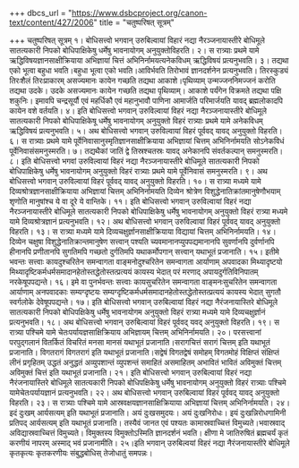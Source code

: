+++
dbcs_url = "https://www.dsbcproject.org/canon-text/content/427/2006"
title = "चतुष्परिषत् सूत्रम्"

+++
चतुष्परिषत् सूत्रम्
१। बोधिसत्त्वो भगवान् उरुबिल्वायां विहारं नद्या नैरञ्जनायास्तीरे बोधिमूले सातत्यकारी निपको बोधिपाक्षिकेषु धर्मेषु भावनायोगम् अनुयुक्तोविहरति।
२। स रात्र्याः प्रथमे यामे ऋद्धिविषयज्ञानसाक्षीक्रियाया अभिज्ञायां चित्तं अभिनिर्नामयत्यनेकविधम् ऋद्धिविषयं प्रत्यनुभवति।
३। तद्यथा एको भूत्वा बहुधा भवति।बहुधा भूत्वा एको भवति।आविर्भवति तिरोभावं ज्ञानदर्शनेन प्रत्यनुभवति। तिरस्कुड्यं तिरःशैलं तिरःप्राकारम् असज्यमानः कायेन गच्छति तद्यथा आकाशे।पृथिव्याम् उन्मज्जननिमज्जनं करोति तद्यथा उदके। उदके असज्यमानः कायेन गच्छति तद्यथा पृथिव्याम्।
आकाशे पर्यंगेन विक्रमते तद्यथा पक्षि शकुनिः। इमावपि चन्द्रसूर्यौ एवं महर्धिकौ एवं महानुभावौ पाणिना आमार्जति परिमार्जयति यावद् ब्रह्मलोकादपि कायेन वशे वर्तयति।
४। इति बोधिसत्त्वो भगवान् उरुविल्वायां विहरं नद्या नैरञ्जनायास्तीरे बोधिमूले सातत्यकारी निपको बोधिपाक्षिकेषू धर्मेषु भावनायोगम् अनुयुक्तो विहरं रात्र्याः प्रथमे यामे अनेकविधम् ऋद्धिविषयं प्रत्यनुभवति।
५। अथ बोधिसत्त्वो भगवान् उरुविल्वायां विहरं पूर्ववद् यावद् अनुयुक्तो विहरति।
६। स रात्र्याः प्रथमे यामे पूर्वेनिवासानुस्मृतिज्ञानसाक्षीक्रियाया अभिज्ञायां चित्तम् अभिनिर्नामयति सोऽनेकविधं पूर्वेनिवासंसमनुस्मरति।
७। तद्यथैकां जातिं द्वे तिस्रश्चतस्रः यावद् अनेकानपि संवर्तकल्पान् समनुस्मरति।
८। इति बोधिसत्त्वो भगवां उरुविल्वायां विहरं नद्या नैरञ्जनायास्तीरे बोधिमूले सातत्यकारी निपको बोधिपाक्षिकेषु धर्मेषु भावनायोगम् अनुयुक्तो विहरं रात्र्याः प्रथमे यामे पूर्वेनिवासं समनुस्मरति।
९। अथ बोधिसत्त्वो भगवान् उरुविल्वायां विहरं पूर्ववद् यावद् अनुयुक्तो विहरति।
१०। स रात्र्या मध्यमे यामे दिव्यश्रोत्रज्ञानसाक्षीक्रियाया अभिज्ञायां चित्तम् अभिनिर्नामयति दिव्येन श्रोत्रेण विशुद्धेनातिक्रांतमानुषेणौभयाम् शृणोति मानुषांश्च ये वा दूरे ये वान्तिके।
११। इति बोधिसत्त्वो भगवान् उरुविल्वायां विहरं नद्या नैरञ्जनायास्तीरे बोधिमूले सातत्यकारी निपको बोधिपाक्षिकेषु धर्मेषु भावनायोगम् अनुयुक्तो विहरं रात्र्या मध्यमे यामे दिव्यश्रोत्रज्ञानं प्रत्यनुभवति।
१२। अथ बोधिसत्त्वो भगवान् उरुविल्वायां विहरं पूर्ववद् यावद् अनुयुक्तो विहरति।
१३। स रात्र्या मध्यमे यामे दिव्यचक्षुर्ज्ञानसाक्षीक्रियाया विद्यायां चित्तम् अभिनिर्नामयति।
१४। दिव्येन चक्षुषा विशुद्धेनातिक्रान्तमानुषेण सत्त्वान् पश्यति च्यवमानानप्युपपद्यमानानपि सुवर्णानपि दुर्वर्णानपि हीनानपि प्रणीतानपि सुगतिमपि गच्छतो दुर्गतिमपि यथाकर्मोपगान् सत्त्वान् यथाभूतं प्रजानाति।
१५। इतीमे भवन्तः सत्त्वाः कायदुश्चरितेन समन्वागता वाङ्मनोदुश्चरितेन समन्वागता आर्याणाम् अपवादका मिथ्यादृष्टयो मिथ्यादृष्टिकर्मधर्मसमादानहेतोस्तद्धेतोस्तत्प्रत्ययं कायस्य भेदात् परं मरणाद् अपायदुर्गतिविनिपातम् नरकेषूपपद्यन्ते।
१६। इमे वा पुनर्भवन्तः सत्त्वाः कायसुचरितेन समन्वागता वाङ्मनःसुचरितेन समन्वागता आर्याणाम् अनपवादकाः सम्यग्दृष्टयः सम्यग्दृष्टिकर्मधर्मसमादानहेतोस्तद्धेतोस्तत्प्रत्ययं कायस्य भेदात् सुगतौ स्वर्गलोके देवेषूपपद्यन्ते।
१७। इति बोधिसत्त्वो भगवान् उरुबिल्वायां विहरं नद्या नैरंजनायास्तिरे बोधिमूले सातत्यकारी निपको बोधिपक्षिकेषु धर्मेषु भावनायोगम अनुयुक्तो विहरं रात्र्या मध्यमे यामे दिव्यचक्षुर्ज्ञानं प्रत्यनुभवति।
१८। अथ बोधिसत्त्वो भगवान् उरुबिल्वायां विहरं पूर्ववद् यवद् अनुयुक्तो विहरति।
१९। स रात्र्या पश्चिमे यामे चेतःपर्यायज्ञसाक्षिक्रियाय अभिज्ञायम् चित्तम् अभिनिर्नामयति।
२०। परसत्त्वानां परपुद्गलानं वितर्कितं विचरितं मनसा मानसं यथाभूतं प्रजानाति।सरागचित्तं सरागं चित्तम् इति यथाभूतं प्रजानाति।
विगतरागं विगतरागं  इति यथाभूतं प्रजानाति।सद्वेषं विगतद्वेषं समोहम् विगतमोहं विक्षिप्तं संक्षिप्तं लीनं प्रगृहितम्
उद्धतं अनुद्धतं अव्युपशान्तं व्युपशन्तं समाहितं असमाहितम् अभावितं भावितं अविमुक्तं चित्तम् अविमुक्तं चित्तं इति यथाभूतं प्रजानाति।
२१। इति बोधिसत्त्वो भगवान् उरुबिल्वायां विहरं नद्या नैरंजनायास्तिरे बोधिमूले सातत्यकारी निपको बोधिपक्षिकेषु धर्मेषु भावनायोगम् अनुयुक्तो विहरं रात्र्याः पश्चिमे यामेचेतःपर्यायज्ञानं प्रत्यनुभवति।
२२। अथ बोधिसत्त्वो भगवान् उरुबिल्वायां विहरं पूर्ववद् यावद् अनुयुक्तो विहरति।
२३। स रात्र्याः पश्चिमे यामे आस्रवक्षयज्ञानसाक्षिक्रियाया अभिज्ञायां चित्तम् अभिनिर्नामयति।
२४। इदं दुःखम् आर्यसत्यम् इति यथाभूतं प्रजानाति। अयं दुःखसमुदयः। अयं दुःखनिरोधः। इयं दुःखन्निरोधगामिनी प्रतिपद् आर्यसत्यम् इति यथाभूतं प्रजानाति। तस्यैवं जानत  एवं पश्यतः कामास्रवाच्चित्तं विमुच्यते।भवास्रवाद् अविद्यास्रवाच्चित्तं विमुच्यते। विमुक्तस्य विमुक्तोऽस्मिति ज्ञानदर्शनं भवति।
क्षीणा मे जातिरुषितं ब्रह्मचर्यं कृतं करणीयं नापरम् अस्माद् भवं प्रजानामीति।
२५।इति भगवान् उरुबिल्वयां विहरं नद्या नैरंजनायास्तीरे बोधिमूले कृतकृत्यः कृतकरणीयः संबुद्धबोधिस् तेजोधातुं समपन्नः।
